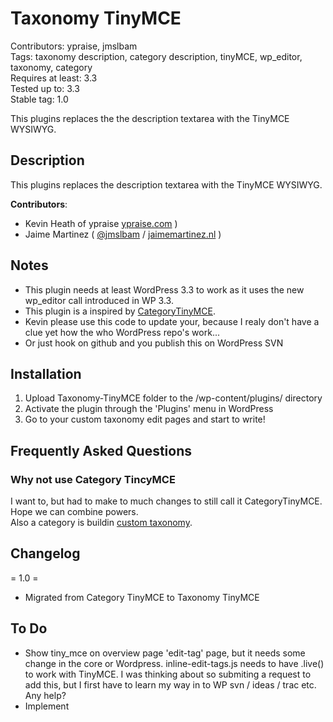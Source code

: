 ﻿Taxonomy TinyMCE
=============

Contributors: ypraise, jmslbam  
Tags: taxonomy description, category description, tinyMCE, wp_editor, taxonomy, category  
Requires at least: 3.3  
Tested up to: 3.3  
Stable tag: 1.0  

This plugins replaces the the description textarea with the TinyMCE WYSIWYG.

## Description

This plugins replaces the description textarea with the TinyMCE WYSIWYG.

**Contributors**:

* Kevin Heath of ypraise [ypraise.com](http://ypraise.com/2012/01/wordpress-plugin-categorytinymce/) )
* Jaime Martinez ( [@jmslbam](http://twitter.com/jmslbam ) / [jaimemartinez.nl](http://www.jaimemartinez.nl/) )


## Notes

- This plugin needs at least WordPress 3.3 to work as it uses the new wp_editor call introduced in WP 3.3.
- This plugin is a inspired by [CategoryTinyMCE](http://wordpress.org/extend/plugins/categorytinymce/).
- Kevin please use this code to update your, because I realy don't have a clue yet how the who WordPress repo's work...
- Or just hook on github and you publish this on WordPress SVN  

## Installation

1. Upload Taxonomy-TinyMCE folder to the /wp-content/plugins/ directory
2. Activate the plugin through the 'Plugins' menu in WordPress
3. Go to your custom taxonomy edit pages and start to write!

## Frequently Asked Questions

### Why not use Category TincyMCE

I want to, but had to make to much changes to still call it CategoryTinyMCE. Hope we can combine powers.  
Also a category is buildin [custom taxonomy](http://codex.wordpress.org/Taxonomies).

## Changelog

= 1.0 =
* Migrated from Category TinyMCE to Taxonomy TinyMCE

## To Do
- Show tiny_mce on overview page 'edit-tag' page, but it needs some change in the core or Wordpress.
inline-edit-tags.js needs to have .live() to work with TinyMCE.
I was thinking about so submiting a request to add this, but I first have to learn my way in to WP svn / ideas / trac etc. Any help?
- Implement
